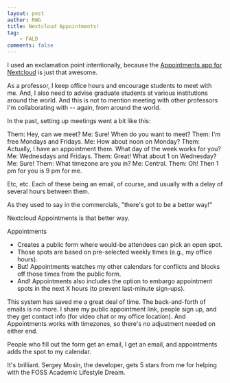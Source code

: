 ```yaml
---
layout: post
author: RWG
title: Nextcloud Appointments!
tag:
    - FALD
comments: false
---
```


I used an exclamation point intentionally, because the [Appointments app for Nextcloud](https://apps.nextcloud.com/apps/appointments) is just that awesome.

As a professor, I keep office hours and encourage students to meet with me. And, I also need to advise graduate students at various institutions around the world. And this is not to mention meeting with other professors I'm collaborating with -- again, from around the world. 

In the past, setting up meetings went a bit like this:

Them: Hey, can we meet? 
Me: Sure! When do you want to meet?
Them: I'm free Mondays and Fridays. 
Me: How about noon on Monday?
Them: Actually, I have an appointment them. What day of the week works for you?
Me: Wednesdays and Fridays.
Them: Great! What about 1 on Wednesday?
Me: Sure! 
Them: What timezone are you in?
Me: Central.
Them: Oh! Then 1 pm for you is 9 pm for me.

Etc, etc. Each of these being an email, of course, and usually with a delay of several hours between them.

As they used to say in the commercials, "there's got to be a better way!"

Nextcloud Appointments is that better way.

<!-- more -->

Appointments 
* Creates a public form where would-be attendees can pick an open spot.
* Those spots are based on pre-selected weekly times (e.g., my office hours).
* But! Appointments watches my other calendars for conflicts and blocks off those times from the public form.
* And! Appointments also includes the option to embargo appointment spots in the next X hours (to prevent last-minute sign-ups).

This system has saved me a great deal of time. The back-and-forth of emails is no more. I share my public appointment link, people sign up, and they get contact info (for video chat or my office location). And Appointments works with timezones, so there's no adjustment needed on either end.

People who fill out the form get an email, I get an email, and appointments adds the spot to my calendar. 

It's brilliant. Sergey Mosin, the developer, gets 5 stars from me for helping with the FOSS Academic Lifestyle Dream.
